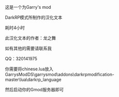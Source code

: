 这是一个为Garry's mod

DarkRP模式所制作的汉化文本

耗时4小时

此汉化文本的作者：龙之舞

如有其他的需要请联系我

QQ：320141975

你需要将chinese.lua放入GarrysModDS\garrysmod\addons\darkrpmodification-master\lua\darkrp_language

然后启动你的Gmod服务器即可
